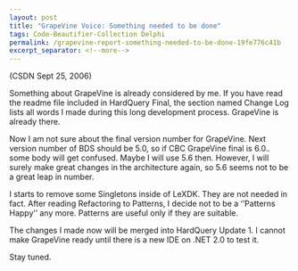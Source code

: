```yaml
---
layout: post
title: "GrapeVine Voice: Something needed to be done"
tags: Code-Beautifier-Collection Delphi
permalink: /grapevine-report-something-needed-to-be-done-19fe776c41b
excerpt_separator: <!--more-->
---
```

(CSDN Sept 25, 2006)

Something about GrapeVine is already considered by me. If you have read the readme file included in HardQuery Final, the section named Change Log lists all words I made during this long development process. GrapeVine is already there.

Now I am not sure about the final version number for GrapeVine. Next version number of BDS should be 5.0, so if CBC GrapeVine final is 6.0.*.* some body will get confused. Maybe I will use 5.6 then. However, I will surely make great changes in the architecture again, so 5.6 seems not to be a great leap in number.

I starts to remove some Singletons inside of LeXDK. They are not needed in fact. After reading Refactoring to Patterns, I decide not to be a ‘’Patterns Happy’’ any more. Patterns are useful only if they are suitable.

The changes I made now will be merged into HardQuery Update 1. I cannot make GrapeVine ready until there is a new IDE on .NET 2.0 to test it.

Stay tuned.
<!--more-->